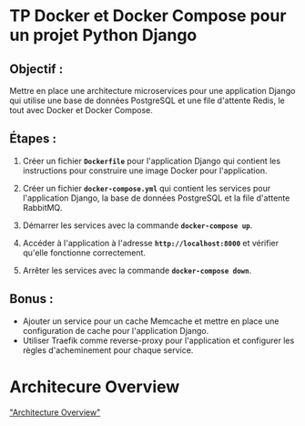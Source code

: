 # TP Docker et Docker Compose pour un projet Python Django

## Objectif :

Mettre en place une architecture microservices pour une application Django qui utilise une base de données PostgreSQL et une file d'attente Redis, le tout avec Docker et Docker Compose.

## Étapes :

1. Créer un fichier **```Dockerfile```** pour l'application Django qui contient les instructions pour construire une image Docker pour l'application.

2. Créer un fichier **```docker-compose.yml```** qui contient les services pour l'application Django, la base de données PostgreSQL et la file d'attente RabbitMQ.

3. Démarrer les services avec la commande **```docker-compose up```**.

4. Accéder à l'application à l'adresse **```http://localhost:8000```** et vérifier qu'elle fonctionne correctement.

5. Arrêter les services avec la commande **```docker-compose down```**.


## Bonus :

- Ajouter un service pour un cache Memcache et mettre en place une configuration de cache pour l'application Django.
- Utiliser Traefik comme reverse-proxy pour l'application et configurer les règles d'acheminement pour chaque service.

# Architecure Overview

["Architecture Overview"](docs/ArchitectureOverview.png)